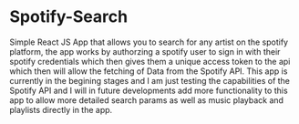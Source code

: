 # Spotify-Search


Simple React JS App that allows you to search for any artist  on the spotify platform, the app works by authorzing a 
spotify user to sign in with their spotify credentials which then gives them a unique access token to the api which then will allow the fetching of Data from the Spotify API. This app is currently in the begining stages and I am just testing the capabilities of the Spotify API and I will in future developments add more functionality to this app to allow more detailed search params as well as music playback and playlists directly in the app.

